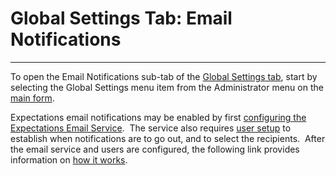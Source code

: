 # Global Settings Tab: Email Notifications 
-----

To open the Email Notifications sub-tab of the 
[Global Settings tab](<globset.md>), start by selecting the Global Settings menu item from the Administrator menu on the
[main form](<7jjr.md>).

Expectations email notifications may be enabled by first [configuring the Expectations Email Service](<emailinfra.md>).&nbsp; The service also requires [user setup](<emailbuslog.md>) to establish when notifications are to go out, and to select the recipients.&nbsp; After the email service and users are configured, the following link provides information on [how it works](<emailguide.md>).